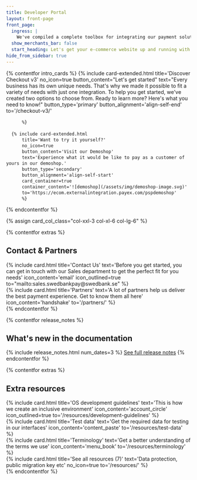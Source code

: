 ```yaml
---
title: Developer Portal
layout: front-page
front_page:
  ingress: |
    We've compiled a complete toolbox for integrating our payment solutions, so you can familiarize yourself with their various features and functionalities.
  show_merchants_bar: false
  start_heading: Let's get your e-commerce website up and running with easy, flexible, and safe payments!
hide_from_sidebar: true
---
```


{% contentfor intro_cards %}
  {% include card-extended.html
          title='Discover Checkout v3'
          no_icon=true
          button_content="Let's get started"
          text="Every business has its own unique needs. That's why we made it possible to fit a variety of needs with just one integration. To help you get started, we've created two options to choose from. Ready to learn more? Here's what you need to know!"
          button_type='primary'
          button_alignment='align-self-end'
          to='/checkout-v3/'

          %}

      {% include card-extended.html
          title='Want to try it yourself?'
          no_icon=true
          button_content='Visit our Demoshop'
          text='Experience what it would be like to pay as a customer of yours in our demoshop.'
          button_type='secondary'
          button_alignment='align-self-start'
          card_container=true
          container_content='![demoshop](/assets/img/demoshop-image.svg)'
          to='https://ecom.externalintegration.payex.com/pspdemoshop'
          %}
{% endcontentfor %}

{% assign card_col_class="col-xxl-3 col-xl-6 col-lg-6" %}

{% contentfor extras %}
  <h2 id="front-page-extra-resources" class="heading-line">Contact & Partners</h2>
  <div class="row mt-4">
      <div class="{{ card_col_class }}">
          {% include card.html title='Contact Us'
              text='Before you get started, you can get in touch with our Sales department to get the perfect fit for you needs'
              icon_content='email'
              icon_outlined=true
              to="mailto:sales.swedbankpay@swedbank.se"
          %}
      </div>
      <div class="{{ card_col_class }}">
          {% include card.html title='Partners'
              text='A lot of partners help us deliver the best payment experience. Get to know them all here'
              icon_content='handshake'
              to='/partners/'
          %}
      </div>
  </div>
{% endcontentfor %}

{% contentfor release_notes %}
  <h2 id="front-page-release-notes" class="heading-line heading-line-green">What's new in the documentation</h2>
  {% include release_notes.html num_dates=3 %}
  <a href="/resources/release-notes">See full release notes</a>
{% endcontentfor %}

{% contentfor extras %}
  <h2 id="front-page-extra-resources" class="heading-line">Extra resources</h2>
  <div class="row mt-4">
      <div class="{{ card_col_class }}">
          {% include card.html title='OS development guidelines'
              text='This is how we create an inclusive environment'
              icon_content='account_circle'
              icon_outlined=true
              to='/resources/development-guidelines'
          %}
      </div>
      <div class="{{ card_col_class }}">
          {% include card.html title='Test data'
              text='Get the required data for testing in our interfaces'
              icon_content='content_paste'
              to='/resources/test-data'
          %}
      </div>
      <div class="{{ card_col_class }}">
          {% include card.html title='Terminology'
              text='Get a better understanding of the terms we use'
              icon_content='menu_book'
              to='/resources/terminology'
          %}
      </div>
      <div class="{{ card_col_class }}">
          {% include card.html title='See all resources (7)'
              text='Data protection, public migration key etc'
              no_icon=true
              to='/resources/'
          %}
      </div>
  </div>
{% endcontentfor %}
